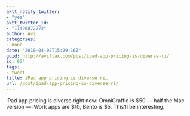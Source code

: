 ```yaml
---
aktt_notify_twitter:
- "yes"
aktt_twitter_id:
- "11496872272"
author: Avi
categories:
- none
date: "2010-04-02T15:29:16Z"
guid: http://aviflax.com/post/ipad-app-pricing-is-diverse-ri/
id: 954
tags:
- tweet
title: iPad app pricing is diverse ri…
url: /post/ipad-app-pricing-is-diverse-ri/
---
```

iPad app pricing is diverse right now: OmniGraffle is $50 — half the Mac version — iWork apps are $10, Bento is $5. This&#8217;ll be interesting.